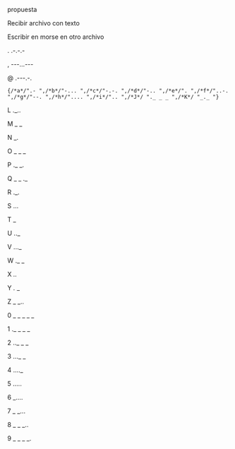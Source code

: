 propuesta

Recibir archivo con texto

Escribir en morse en otro archivo


. .-.-.- 

, ---...---

@ .---.-.






    {/*a*/".- ",/*b*/"-... ",/*c*/"-.-. ",/*d*/"-.. ",/*e*/". ",/*f*/"..-. ",/*g*/"--. ",/*h*/".... ",/*i*/".. ",/*J*/ "._ _ _ ",/*K*/ "_._ "}

L ._..

M _ _

N _.

O _ _ _

P ._ _.

Q _ _ ._

R ._.

S ...

T _

U .._

V ..._

W ._ _

X _.._

Y _._ _

Z _ _..

0 _ _ _ _ _

1 ._ _ _ _

2 .._ _ _

3 ..._ _

4 ...._

5 .....

6 _....

7 _ _...

8 _ _ _..

9 _ _ _ _.